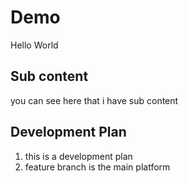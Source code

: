 # Demo 
Hello World

## Sub content 

you can see here that i have sub content



## Development Plan

1. this is a development plan 
2. feature branch is the main platform 